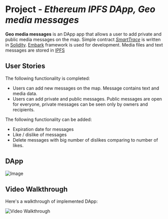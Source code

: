 # Project  - *Ethereum IPFS DApp, Geo media messages*

**Geo media messages** is an DApp app that allows a user to add private and public media messages on the map. Simple contract *[SmartTrace](https://github.com/antonina-cherednichenko/smart-traces-ethereum-dapp/blob/master/app/contracts/SmartTrace.sol)* is written in [Solidity](https://github.com/ethereum/solidity). [Embark](https://github.com/iurimatias/embark-framework) framework is used for development. Media files and text messages are stored in [IPFS](https://ipfs.io/)

## User Stories

The following functionality is completed:

* Users can add new messages on the map. Message contains text and media data.
* Users can add private and public messages. Public messages are open for everyone, private messages can be seen only by owners and recipients.

The following functionality can be added:
* Expiration date for messages
* Like / dislike of messages 
* Delete messages with big number of dislikes comparing to number of likes.


## DApp

<img src='https://github.com/antonina-cherednichenko/smart-traces-ethereum-dapp/blob/master/app.png' title='Image' width='' alt='Image' />


## Video Walkthrough

Here's a walkthrough of implemented DApp:

<img src='https://github.com/antonina-cherednichenko/smart-traces-ethereum-dapp/blob/master/app.gif' title='Video Walkthrough' width='' alt='Video Walkthrough' />
